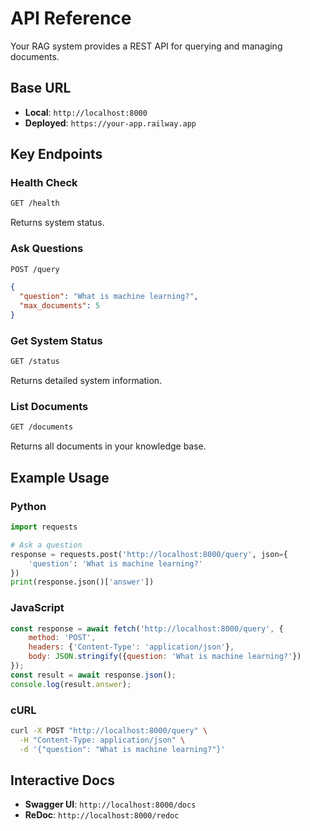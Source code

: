 # API Reference

Your RAG system provides a REST API for querying and managing documents.

## Base URL
- **Local**: `http://localhost:8000`
- **Deployed**: `https://your-app.railway.app`

## Key Endpoints

### Health Check
```bash
GET /health
```
Returns system status.

### Ask Questions
```bash
POST /query
```
```json
{
  "question": "What is machine learning?",
  "max_documents": 5
}
```

### Get System Status
```bash
GET /status
```
Returns detailed system information.

### List Documents
```bash
GET /documents
```
Returns all documents in your knowledge base.

## Example Usage

### Python
```python
import requests

# Ask a question
response = requests.post('http://localhost:8000/query', json={
    'question': 'What is machine learning?'
})
print(response.json()['answer'])
```

### JavaScript
```javascript
const response = await fetch('http://localhost:8000/query', {
    method: 'POST',
    headers: {'Content-Type': 'application/json'},
    body: JSON.stringify({question: 'What is machine learning?'})
});
const result = await response.json();
console.log(result.answer);
```

### cURL
```bash
curl -X POST "http://localhost:8000/query" \
  -H "Content-Type: application/json" \
  -d '{"question": "What is machine learning?"}'
```

## Interactive Docs
- **Swagger UI**: `http://localhost:8000/docs`
- **ReDoc**: `http://localhost:8000/redoc`
